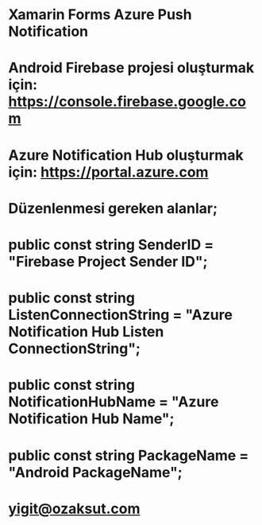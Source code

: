 # Xamarin Forms Azure Push Notification
# Android Firebase projesi oluşturmak için: https://console.firebase.google.com
# Azure Notification Hub oluşturmak için: https://portal.azure.com
# Düzenlenmesi gereken alanlar;
# public const string SenderID = "Firebase Project Sender ID";
# public const string ListenConnectionString = "Azure Notification Hub Listen ConnectionString";
# public const string NotificationHubName = "Azure Notification Hub Name";
# public const string PackageName = "Android PackageName";
# yigit@ozaksut.com
